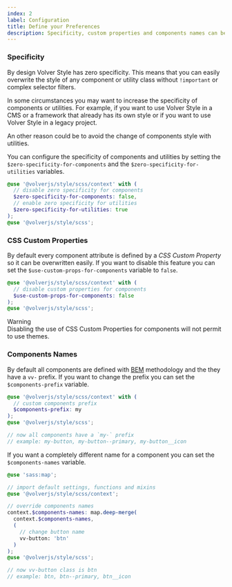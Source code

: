 ```yaml
---
index: 2
label: Configuration
title: Define your Preferences
description: Specificity, custom properties and components names can be configured as you want.
---
```


### Specificity
By design Volver Style has zero specificity. This means that you can easily overwrite the style of any component or utility class without `!important` or complex selector filters.

In some circumstances you may want to increase the specificity of components or utilities. For example, if you want to use Volver Style in a CMS or a framework that already has its own style or if you want to use Volver Style in a legacy project.

An other reason could be to avoid the change of components style with utilities.

You can configure the specificity of components and utilities by setting the `$zero-specificity-for-components` and the `$zero-specificity-for-utilities` variables.

```scss
@use '@volverjs/style/scss/context' with (
  // disable zero specificity for components
  $zero-specificity-for-components: false,
  // enable zero specificity for utilities
  $zero-specificity-for-utilities: true
);
@use '@volverjs/style/scss';
```


### CSS Custom Properties
By default every component attribute is defined by a *CSS Custom Property* so it can be overwritten easily. If you want to disable this feature you can set the `$use-custom-props-for-components` variable to `false`.

```scss
@use '@volverjs/style/scss/context' with (
  // disable custom properties for components
  $use-custom-props-for-components: false
);
@use '@volverjs/style/scss';
```

<div class="vv-alert vv-alert--callout vv-alert--warning mb-lg">
  <div class="vv-alert__title">Warning</div>
  <div class="vv-alert__content">
    Disabling the use of CSS Custom Properties for components will not permit to use themes.
  </div>
</div>


### Components Names
By default all components are defined with [BEM](https://getbem.com/) methodology and the they have a `vv-` prefix. If you want to change the prefix you can set the `$components-prefix` variable.

```scss
@use '@volverjs/style/scss/context' with (
  // custom components prefix
  $components-prefix: my
);
@use '@volverjs/style/scss';

// now all components have a `my-` prefix
// example: my-button, my-button--primary, my-button__icon
```

If you want a completely different name for a component you can set the `$components-names` variable.

```scss
@use 'sass:map';

// import default settings, functions and mixins
@use '@volverjs/style/scss/context';

// override components names
context.$components-names: map.deep-merge(
  context.$components-names,
  (
    // change button name
    vv-button: 'btn'
  )
);
@use '@volverjs/style/scss';

// now vv-button class is btn
// example: btn, btn--primary, btn__icon
```
